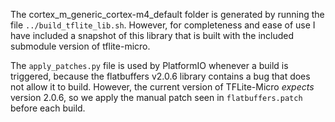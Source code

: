 The cortex_m_generic_cortex-m4_default folder is generated by running the file `../build_tflite_lib.sh`. However, for completeness and ease of use I have included a snapshot of this library that is built with the included submodule version of tflite-micro.

The `apply_patches.py` file is used by PlatformIO whenever a build is triggered, because the flatbuffers v2.0.6 library contains a bug that does not allow it to build. However, the current version of TFLite-Micro *expects* version 2.0.6, so we apply the manual patch seen in `flatbuffers.patch` before each build.